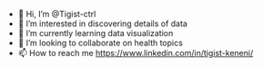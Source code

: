 - 👋 Hi, I’m @Tigist-ctrl
- 👀 I’m interested in discovering details of data
- 🌱 I’m currently learning data visualization 
- 💞️ I’m looking to collaborate on health topics
- 📫 How to reach me https://www.linkedin.com/in/tigist-keneni/

<!---
Tigist-ctrl/Tigist-ctrl is a ✨ special ✨ repository because its `README.md` (this file) appears on your GitHub profile.
You can click the Preview link to take a look at your changes.
--->

